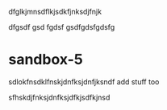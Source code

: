 dfglkjmnsdflkjsdkfjnksdjfnjk

dfgsdf
gsd
fgdsf
gsdfgdsfgdsfg

# sandbox-5
sdlokfnsdklfnskjdnfksjdnfjksndf
add stuff  too

sfhskdjfnksjdnfksjdfkjsdfkjnsd